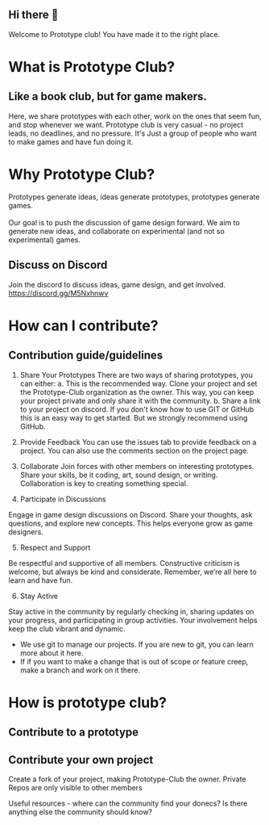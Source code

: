 ## Hi there 👋
Welcome to Prototype club! You have made it to the right place.

# What is Prototype Club?
## Like a book club, but for game makers. <br>
Here, we share prototypes with each other, work on the ones that seem fun, and stop whenever we want. Prototype club is very casual - no project leads, no deadlines, and no pressure. It's Just a group of people who want to make games and have fun doing it.  


# Why Prototype Club?
Prototypes generate ideas, ideas generate prototypes, prototypes generate games. <br>
<br>
Our goal is to push the discussion of game design forward. We aim to generate new ideas, and collaborate on experimental (and not so experimental) games.

## Discuss on Discord
Join the discord to discuss ideas, game design, and get involved. <br>
https://discord.gg/M5Nxhnwv

# How can I contribute?
## Contribution guide/guidelines 
1. Share Your Prototypes
  There are two ways of sharing prototypes, you can either: 
  a. This is the recommended way. Clone your project and set the Prototype-Club organization as the owner. This way, you can keep your project private and only share it with the community.
  b. Share a link to your project on discord. If you don't know how to use GIT or GitHub this is an easy way to get started. But we strongly recommend using GitHub.

2. Provide Feedback
    You can use the issues tab to provide feedback on a project. You can also use the comments section on the project page.

3. Collaborate
  Join forces with other members on interesting prototypes. Share your skills, be it coding, art, sound design, or writing. Collaboration is key to creating something special.
4. Participate in Discussions

Engage in game design discussions on Discord. Share your thoughts, ask questions, and explore new concepts. This helps everyone grow as game designers.

5. Respect and Support

Be respectful and supportive of all members. Constructive criticism is welcome, but always be kind and considerate. Remember, we’re all here to learn and have fun.

6. Stay Active

Stay active in the community by regularly checking in, sharing updates on your progress, and participating in group activities. Your involvement helps keep the club vibrant and dynamic.

- We use git to manage our projects. If you are new to git, you can learn more about it here.
- If if you want to make a change that is out of scope or feature creep, make a branch and work on it there.




# How is prototype club? 
## Contribute to a prototype
## Contribute your own project
Create a fork of your project, making Prototype-Club the owner.
Private Repos are only visible to other members


Useful resources - where can the community find your donecs? Is there anything else the community should know?
